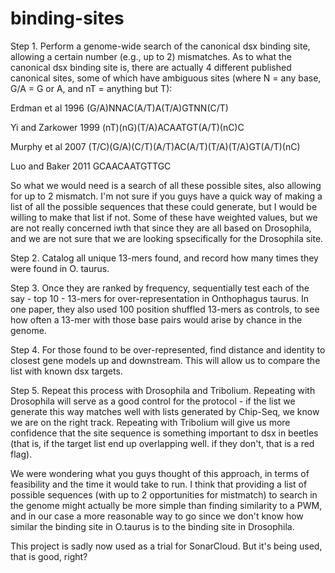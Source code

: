 # binding-sites

Step 1. Perform a genome-wide search of the canonical dsx binding site, allowing a certain number (e.g., up to 2) mismatches. As to what the canonical dsx binding site is, there are actually 4 different published canonical sites, some of which have ambiguous sites (where N = any base, G/A = G or A, and nT = anything but T):

Erdman et al 1996
(G/A)NNAC(A/T)A(T/A)GTNN(C/T)

Yi and Zarkower 1999
(nT)(nG)(T/A)ACAATGT(A/T)(nC)C

Murphy et al 2007
(T/C)(G/A)(C/T)(A/T)AC(A/T)(T/A)(T/A)GT(A/T)(nC)

Luo and Baker 2011
GCAACAATGTTGC


So what we would need is a search of all these possible sites, also allowing for up to 2 mismatch. I'm not sure if you guys have a quick way of making a list of all the possible sequences that these could generate, but I would be willing to make that list if not. Some of these have weighted values, but we are not really concerned iwth that since they are all based on Drosophila, and we are not sure that we are looking spsecifically for the Drosophila site.

Step 2. Catalog all unique 13-mers found, and record how many times they were found in O. taurus. 

Step 3. Once they are ranked by frequency, sequentially test each of the  say - top 10 - 13-mers for over-representation in Onthophagus taurus. In one paper, they also used 100 position shuffled 13-mers as controls, to see how often a 13-mer with those base pairs would arise by chance in the genome.

Step 4. For those found to be over-represented, find distance and identity to closest gene models up and downstream. This will allow us to compare the list with known dsx targets.

Step 5. Repeat this process with Drosophila and Tribolium. Repeating with Drosophila will serve as a good control for the protocol - if the list we generate this way matches well with lists generated by Chip-Seq, we know we are on the right track. Repeating with Tribolium will give us more confidence that the site sequence is something important to dsx in beetles (that is, if the target list end up overlapping well. if they don't, that is a red flag).

We were wondering what you guys thought of this approach, in terms of feasibility and the time it would take to run. I think that providing a list of possible sequences (with up to 2 opportunities for mistmatch) to search in the genome might actually be more simple than finding similarity to a PWM, and in our case a more reasonable way to go since we don't know how similar the binding site in O.taurus is to the binding site in Drosophila.

This project is sadly now used as a trial for SonarCloud. But it's being used, that is good, right?
